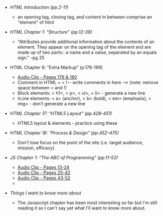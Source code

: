 * *HTML Introduction (pp.2-11)*
  * an opening tag, closing tag, and content in between comprise an "element" of html

* *HTML Chapter 1: “Structure” (pp.12-39)*
  * "Attributes provide additional information about the contents of an element. They appear on the opening tag of the element and are made up of two parts:: a name and a value, separated by an equals sign." -pg 25

* HTML Chapter 8: “Extra Markup” (p.176-199)
  * [Audio Clip - Pages 179 & 180](HTMLCSSpgs179-180.mp3)
  * Comment in HTML = < !-- write comments in here --> (note: remove space between < and !)
  * Block elements: < h1>, < p>, < ul>, < li> - generate a new line
  * In;ine elements: < a> (anchor), < b> (bold), < em> (emphasis), < img> - don't generate a new line

* *HTML Chapter 17: “HTML5 Layout” (pp.428-451)*
  * HTML5 layout & elements - practice using these
 
* *HTML Chapter 18: “Process & Design” (pp.452-475)*
  * Don't lose focus on the point of the site (i.e. target audience, mission, efficacy).
 
* *JS Chapter 1: “The ABC of Programming” (pp.11-52)*
  * [Audio Clip - Pages 13-24](HTMLCSSpgs179-180.mp3)
  * [Audio Clip - Pages 25-42](HTMLCSSpgs179-180.mp3)
  * [Audio Clip - Pages 43-52](HTMLCSSpgs179-180.mp3)
  * 
* *Things I want to know more about*
  * The Javascript chapter has been most interesting so far but I'm still reading it so I can't say yet what I'll want to know more about. 
